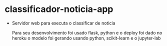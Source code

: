 # classificador-noticia-app

- Servidor web para executa o classificar de noticia

    Para seu desenvolvimento foi usado flask, python e o deploy foi dado no heroku
    o modelo foi gerando usando python, scikit-learn e o jupyter-lab
